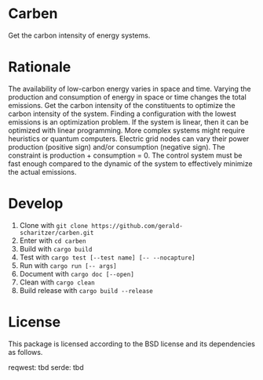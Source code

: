 # Carben

Get the carbon intensity of energy systems.

# Rationale

The availability of low-carbon energy varies in space and time.
Varying the production and consumption of energy in space or time changes the total emissions.
Get the carbon intensity of the constituents to optimize the carbon intensity of the system.
Finding a configuration with the lowest emissions is an optimization problem.
If the system is linear, then it can be optimized with linear programming.
More complex systems might require heuristics or quantum computers.
Electric grid nodes can vary their power production (positive sign) and/or consumption (negative sign).
The constraint is production + consumption = 0.
The control system must be fast enough compared to the dynamic of the system to effectively minimize the actual emissions.

# Develop

1. Clone with `git clone https://github.com/gerald-scharitzer/carben.git`
2. Enter with `cd carben`
3. Build with `cargo build`
4. Test with `cargo test [--test name] [-- --nocapture]`
5. Run with `cargo run [-- args]`
6. Document with `cargo doc [--open]`
7. Clean with `cargo clean`
8. Build release with `cargo build --release`

# License

This package is licensed according to the BSD license and its dependencies as follows.

reqwest: tbd
serde: tbd
